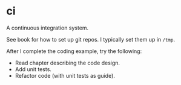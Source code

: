 # ci

A continuous integration system.

See book for how to set up git repos. I typically set them up in `/tmp`.

After I complete the coding example, try the following:
- Read chapter describing the code design.
- Add unit tests.
- Refactor code (with unit tests as guide).

